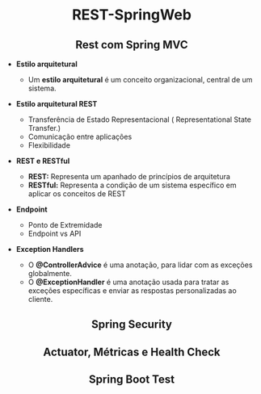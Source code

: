 <h1 style="text-align:center;">REST-SpringWeb</h1>

<h2 style="text-align:center;">Rest com Spring MVC</h2>

- <b>Estilo arquitetural </b>
  - Um <b>estilo arquitetural</b> é um conceito organizacional, central de um sistema.
- <b>Estilo arquitetural REST</b>
  - Transferência de Estado Representacional ( Representational State Transfer.)
  - Comunicação entre aplicações 
  - Flexibilidade

- <b>REST e RESTful</b> 
  - <b>REST:</b> Representa um apanhado de princípios de arquitetura
  - <b>RESTful:</b> Representa a condição de um sistema específico em aplicar os conceitos de REST
- <b>Endpoint</b>
  - Ponto de Extremidade
  - Endpoint vs API
- <b>Exception Handlers</b>
  - O <b>@ControllerAdvice</b> é uma anotação, para lidar com as exceções globalmente.
  - O <b>@ExceptionHandler</b> é uma anotação usada para tratar as exceções específicas e enviar as respostas personalizadas ao cliente.

<h2 style="text-align:center;" >Spring Security</h2>

<h2 style="text-align:center;" >Actuator, Métricas e Health Check</h2>

<h2 style="text-align:center;">Spring Boot Test</h2>
